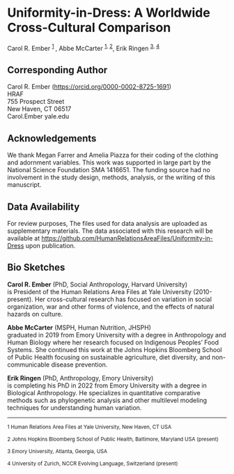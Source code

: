 # Uniformity-in-Dress: A Worldwide Cross-Cultural Comparison
Carol R. Ember <sup> [1](#one) </sup>, Abbe McCarter <sup>[1](#one), </sup><sup>[2](#two)</sup>,  Erik Ringen <sup>[3](#three), </sup><sup>[4](#four)</sup>



## Corresponding Author

Carol R. Ember (https://orcid.org/0000-0002-8725-1691)  
HRAF  
755 Prospect Street  
New Haven, CT 06517  
Carol.Ember <at> yale.edu


## Acknowledgements
We thank Megan Farrer and Amelia Piazza for their coding of the clothing and adornment variables. This work was supported in large part by the National Science Foundation SMA 1416651. The funding source had no involvement in the study design, methods, analysis, or the writing of this manuscript.

## Data Availability
For review purposes, The files used for data analysis are uploaded as supplementary materials. The data associated with this research will be available at https://github.com/HumanRelationsAreaFiles/Uniformity-in-Dress upon publication.

## Bio Sketches

**Carol R. Ember** (PhD, Social Anthropology, Harvard University)  
is President of the Human Relations Area Files at Yale University (2010-present). Her cross-cultural research has focused  on variation in social organization, war and other forms of violence, and the effects of natural hazards on culture.

**Abbe McCarter** (MSPH, Human Nutrition, JHSPH)  
graduated in 2019 from Emory University with a degree in Anthropology and Human Biology where her research focused on Indigenous Peoples’ Food Systems. She continued this work at the Johns Hopkins Bloomberg School of Public Health focusing on sustainable agriculture, diet diversity, and non-communicable disease prevention. 

**Erik Ringen** (PhD, Anthropology, Emory University)  
is completing his PhD in 2022 from Emory University with a degree in Biological Anthropology. He specializes in quantitative comparative methods such as phylogenetic analysis and other multilevel modeling techniques for understanding human variation.


---



  <sub id="one"> 1 Human Relations Area Files at Yale University, New Haven, CT USA</sub>

  <sub id="two">2 Johns Hopkins Bloomberg School of Public Health, Baltimore, Maryland USA (present)</sub>

  <sub id="three">3 Emory University, Atlanta, Georgia, USA</sub>

  <sub id="four">4 University of Zurich, NCCR Evolving Language, Switzerland (present)</sub>



